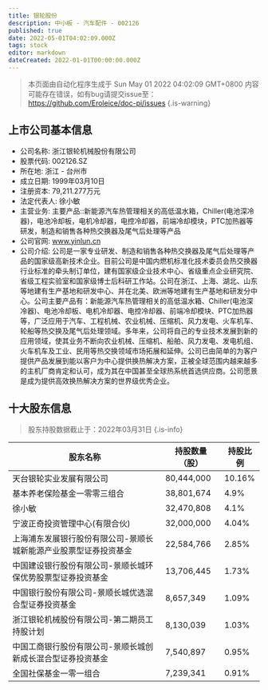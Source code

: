 ```yaml
---
title: 银轮股份
description: 中小板 - 汽车配件 - 002126
published: true
date: 2022-05-01T04:02:09.000Z
tags: stock
editor: markdown
dateCreated: 2022-01-01T00:00:00.000Z
---
```


> 本页面由自动化程序生成于 Sun May 01 2022 04:02:09 GMT+0800
> 内容可能存在错误，如有bug请提交issue至：https://github.com/Eroleice/doc-pi/issues
{.is-warning}

## 上市公司基本信息
- 公司名称: 浙江银轮机械股份有限公司
- 股票代码: 002126.SZ
- 所在地: 浙江 - 台州市
- 成立日期: 1999年03月10日
- 注册资本: 79,211.277万元
- 法定代表人: 徐小敏
- 主营业务: 主要产品::新能源汽车热管理相关的高低温水箱，Chiller(电池深冷器)，电池冷却板，电机冷却器，电控冷却器，前端冷却模块，PTC加热器等研发，制造和销售各种热交换器及尾气后处理等产品
- 公司官网: www.yinlun.cn
- 公司介绍: 公司是一家专业研发、制造和销售各种热交换器及尾气后处理等产品的国家级高新技术企业。目前公司是中国内燃机标准化技术委员会热交换器行业标准的牵头制订单位，建有国家级企业技术中心、省级重点企业研究院、省级工程实验室和国家级博士后科研工作站。公司在浙江、上海、湖北、山东等地建有生产基地和研发中心、并在北美、欧洲等地建有生产基地和研发分中心。公司主要产品有：新能源汽车热管理相关的高低温水箱、Chiller(电池深冷器)、电池冷却板、电机冷却器、电控冷却器、前端冷却模块、PTC加热器等，广泛应用于汽车、工程机械、农业机械、压缩机、风力发电、火车机车、轮船等热交换及尾气后处理领域。多年来，公司将自己的专业技术发展到新的应用领域，使其业务不断向农业机械、压缩机、船舶、风力发电、发电机组、火车机车及工业、民用等热交换领域市场拓展和延伸。公司已由简单的为客户提供产品发展到能以客户为中心提供换热解决方案，正被全球范围内越来越多的主机厂商肯定和认可，成为其在中国甚至全球热系统首选供应商。公司愿景是成为提供高效换热解决方案的世界级优秀企业。


## 十大股东信息
> 股东持股数据截止于：2022年03月31日
{.is-info}

| 股东名称 | 持股数量（股） | 持股比例 |
| --- | --- | --- |
| 天台银轮实业发展有限公司 | 80,444,000 | 10.16% |
| 基本养老保险基金一零零三组合 | 38,801,674 | 4.9% |
| 徐小敏 | 32,470,808 | 4.1% |
| 宁波正奇投资管理中心(有限合伙) | 32,000,000 | 4.04% |
| 上海浦东发展银行股份有限公司-景顺长城新能源产业股票型证券投资基金 | 22,584,766 | 2.85% |
| 中国建设银行股份有限公司-景顺长城环保优势股票型证券投资基金 | 13,706,445 | 1.73% |
| 中国银行股份有限公司-景顺长城优选混合型证券投资基金 | 8,657,349 | 1.09% |
| 浙江银轮机械股份有限公司-第二期员工持股计划 | 8,130,039 | 1.03% |
| 中国工商银行股份有限公司-景顺长城创新成长混合型证券投资基金 | 7,540,897 | 0.95% |
| 全国社保基金一零一组合 | 7,239,341 | 0.91% |




